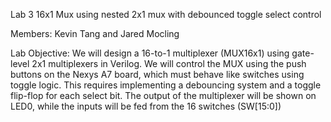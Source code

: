 Lab 3 16x1 Mux using nested 2x1 mux with debounced toggle select control

Members: Kevin Tang and Jared Mocling

Lab Objective: We will design a 16-to-1 multiplexer (MUX16x1) using gate-level 2x1 multiplexers in Verilog. We will control the MUX using the push buttons on the Nexys A7 board, which must behave like switches using toggle logic. This requires implementing a debouncing system and a toggle flip-flop for each select bit. The output of the multiplexer will be shown on LED0, while the inputs will be fed from the 16 switches (SW[15:0])
